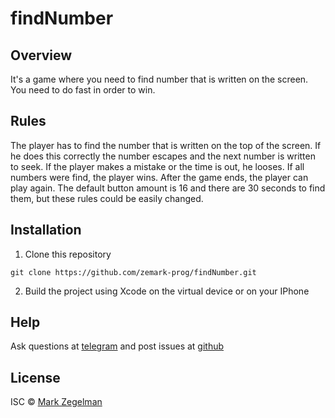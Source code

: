 # findNumber

## Overview

It's a game where you need to find number that is written on the screen. You need to do fast in order to win.


## Rules
The player has to find the number that is written on the top of the screen. If he does this correctly the number escapes and the next number is written to seek.
If the player makes a mistake or the time is out, he looses. If all numbers were find, the player wins. After the game ends, the player can play again.
The default button amount is 16 and there are 30 seconds to find them, but these rules could be easily changed.

## Installation
1. Clone this repository
```
git clone https://github.com/zemark-prog/findNumber.git
```
2. Build the project using Xcode on the virtual device or on your IPhone

## Help
Ask questions at [telegram](https://t.me/zemark_ua) and post issues at [github](https://github.com/zemark-prog/findNumber/issues)

## License
ISC © [Mark Zegelman](https://github.com/zemark-prog)


